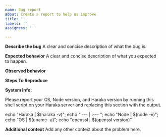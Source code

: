 ```yaml
---
name: Bug report
about: Create a report to help us improve
title: ''
labels: ''
assignees: ''

---
```


**Describe the bug**
A clear and concise description of what the bug is.

**Expected behavior**
A clear and concise description of what you expected to happen.

**Observed behavior**

**Steps To Reproduce**

**System Info:**

Please report your OS, Node version, and Haraka version by running this shell script on your Haraka server and replacing this section with the output.

echo "Haraka | $(haraka -v)"; echo " --- | :--- "; echo "Node | $(node -v)"; echo "OS | $(uname -a)"; echo "openssl | $(openssl version)"

**Additional context**
Add any other context about the problem here.
